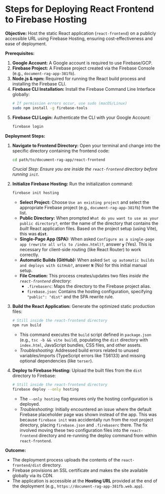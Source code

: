 # Steps for Deploying React Frontend to Firebase Hosting

**Objective:** Host the static React application (`react-frontend`) on a publicly accessible URL using Firebase Hosting, ensuring cost-effectiveness and ease of deployment.

**Prerequisites:**

1.  **Google Account:** A Google account is required to use Firebase/GCP.
2.  **Firebase Project:** A Firebase project created via the Firebase Console (e.g., `document-rag-app-381fb`).
3.  **Node.js & npm:** Required for running the React build process and installing the Firebase CLI.
4.  **Firebase CLI Installation:** Install the Firebase Command Line Interface globally:
    ```bash
    # If permission errors occur, use sudo (macOS/Linux)
    sudo npm install -g firebase-tools
    ```
5.  **Firebase CLI Login:** Authenticate the CLI with your Google Account:
    ```bash
    firebase login
    ```

**Deployment Steps:**

1.  **Navigate to Frontend Directory:** Open your terminal and change into the specific directory containing the frontend code:
    ```bash
    cd path/to/document-rag-app/react-frontend
    ```
    *Crucial Step: Ensure you are *inside* the `react-frontend` directory before running `init`.*

2.  **Initialize Firebase Hosting:** Run the initialization command:
    ```bash
    firebase init hosting
    ```
    *   **Select Project:** Choose `Use an existing project` and select the appropriate Firebase project (e.g., `document-rag-app-381fb`) from the list.
    *   **Public Directory:** When prompted `What do you want to use as your public directory?`, enter the name of the directory that contains the *built* React application files. Based on the project setup (using Vite), this was **`dist`**.
    *   **Single-Page App (SPA):** When asked `Configure as a single-page app (rewrite all urls to /index.html)?`, answer **`y`** (Yes). This is necessary for client-side routing (like React Router) to work correctly.
    *   **Automatic Builds (GitHub):** When asked `Set up automatic builds and deploys with GitHub?`, answer **`N`** (No) for this initial manual setup.
    *   **File Creation:** This process creates/updates two files *inside the `react-frontend` directory*:
        *   `.firebaserc`: Maps the directory to the Firebase project alias.
        *   `firebase.json`: Contains the hosting configuration, specifying `"public": "dist"` and the SPA rewrite rule.

3.  **Build the React Application:** Generate the optimized static production files:
    ```bash
    # Still inside the react-frontend directory
    npm run build
    ```
    *   This command executes the `build` script defined in `package.json` (e.g., `tsc -b && vite build`), populating the `dist` directory with `index.html`, JavaScript bundles, CSS files, and other assets.
    *   *Troubleshooting:* Addressed build errors related to unused variables/imports (TypeScript errors like TS6133) and missing optional dependencies (like `terser`).

4.  **Deploy to Firebase Hosting:** Upload the built files from the `dist` directory to Firebase:
    ```bash
    # Still inside the react-frontend directory
    firebase deploy --only hosting
    ```
    *   The `--only hosting` flag ensures only the hosting configuration is deployed.
    *   *Troubleshooting:* Initially encountered an issue where the default Firebase placeholder page was shown instead of the app. This was because `firebase init` was accidentally run from the root project directory, placing `firebase.json` and `.firebaserc` there. The fix involved moving these two configuration files into the `react-frontend` directory and re-running the deploy command from within `react-frontend`.

**Outcome:**

*   The deployment process uploads the contents of the `react-frontend/dist` directory.
*   Firebase provisions an SSL certificate and makes the site available globally via its CDN.
*   The application is accessible at the **Hosting URL** provided at the end of the deployment (e.g., `https://document-rag-app-381fb.web.app`). 